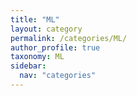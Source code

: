 ```yaml
---
title: "ML"
layout: category
permalink: /categories/ML/
author_profile: true
taxonomy: ML
sidebar:
  nav: "categories"
---
```


